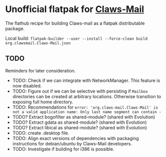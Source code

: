 # Unofficial flatpak for [Claws-Mail](https://claws-mail.org)

The flathub recipe for building Claws-mail as a flatpak distributable package.

Local build: `flatpak-builder --user --install --force-clean build org.clawsmail.Claws-Mail.json`

## TODO

Reminders for later consideration.

- TODO: Check if we can integrate with NetworkManager. This feature is now disabled.
- TODO: Figure out if we can be selective with persisting if `Mailbox` directories can be created at arbitrary locations. Otherwise transition to exposing full home directory.
- TODO: Recommendations for `error: 'org.claws-mail.Claws-Mail' is not a valid application name: Only last name segment can contain -`
- TODO? Extract bogofilter as shared-module? (shared with Evolution)
- TODO? Extract gdata as shared-module? (shared with Evolution)
- TODO? Extract libical as shared-module? (shared with Evolution)
- TODO: create .desktop file.
- TODO: Align exact versions of dependencies with packaging instructions for debian/ubuntu by Claws-Mail developers.
- TODO: Investigate if building for i386 is possible.
